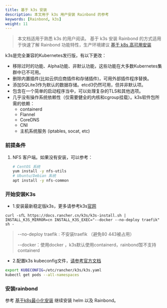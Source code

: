 ```yaml
---
title: 基于 k3s 安装
description: 本文用于 k3s 用户安装 Rainbond 的参考
keywords: [Rainbond, k3s]
weight: 11
---
```


> 本文档适用于熟悉 k3s 的用户阅读。
> 基于 k3s 安装 Rainbond 的方式适用于快速了解 Rainbond 功能特性，生产环境建议 [基于 k8s 高可用安装](/docs/install/install-from-k8s/high-availability/)

k3s是完全兼容的Kubernetes发行版，有以下更改：

- 移除过时的功能、Alpha功能、非默认功能，这些功能在大多数Kubernetes集群中已不可用。
- 删除内置插件(比如云供应商插件和存储插件)，可用外部插件程序替换。
- 添加SQLite3作为默认的数据存储。etcd3仍然可用，但并非默认项。
- 包含在一个简单的启动程序当中，可以处理复杂的TLS和其他选项。
- 几乎没有操作系统依赖性（仅需要健全的内核和cgroup挂载）。k3s软件包所需的依赖：
  - containerd
  - Flannel
  - CoreDNS
  - CNI
  - 主机系统服务 (iptables, socat, etc)

### 前提条件

1. NFS 客户端。如果没有安装，可以参考：

   ```bash
   # CentOS 系统
   yum install -y nfs-utils
   # Ubuntu/Debian 系统
   apt install -y nfs-common
   ```

### 开始安装K3s

* 1.安装最新稳定版k3s，更多请参考k3s[官网](www.rancher.com)

```shell
curl -sfL https://docs.rancher.cn/k3s/k3s-install.sh | INSTALL_K3S_MIRROR=cn INSTALL_K3S_EXEC="--docker --no-deploy traefik" sh -
```

> --no-deploy traefik : 不安装traefik （避免80 443被占用）
>
> --docker：使用docker ，k3s默认使用containerd，rainbond暂不支持containerd

* 2.配置k3s kubeconfig文件，[请参考官方文档](https://docs.rancher.cn/k3s/configuration.html)

```bash
export KUBECONFIG=/etc/rancher/k3s/k3s.yaml
kubectl get pods --all-namespaces
```

### 安装rainbond

参考 [基于k8s最小化安装](/docs/install/install-from-k8s/minimal-install/)  继续安装 helm 以及 Rainbond。 